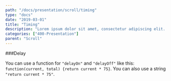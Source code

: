 ```yaml
---
path: "/docs/presentation/scroll/timing"
type: "docs"
date: "2019-03-01"
title: "Timing"
description: "Lorem ipsum dolor sit amet, consectetur adipiscing elit. Nunc tempus laoreet leo sit amet iaculis."
categories: ["400-Presentation"]
parent: "Scroll"
---
```


###Delay

You can use a function for `"delayOn"` and `"delayOff"` like this: `function(current, total) {return current * 75}`. You can also use a string `"return current * 75"`.

<demo>
  <div class="demo_item" data-iframe="iframe/demos/scroll/delay">
  </div>
</demo>
